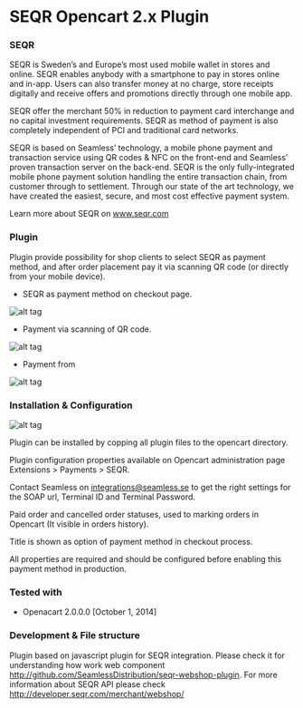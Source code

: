 SEQR Opencart 2.x Plugin
===================

### SEQR ###
SEQR is Sweden’s and Europe’s most used mobile wallet in stores and online. SEQR enables anybody with a smartphone to pay in stores online and in-app. Users can also transfer money at no charge, store receipts digitally and receive offers and promotions directly through one mobile app.

SEQR offer the merchant 50% in reduction to payment card interchange and no capital investment requirements. SEQR as method of payment is also completely independent of PCI and traditional card networks.

SEQR is based on Seamless’ technology, a mobile phone payment and transaction service using QR codes & NFC on the front-end and Seamless’ proven transaction server on the back-end. SEQR is the only fully-integrated mobile phone payment solution handling the entire transaction chain, from customer through to settlement. Through our state of the art technology, we have created the easiest, secure, and most cost effective payment system.

Learn more about SEQR on www.seqr.com

### Plugin ###
Plugin provide possibility for shop clients to select SEQR as payment method, and after order placement pay it via scanning QR code (or directly from your mobile device).  

* SEQR as payment method on checkout page. 
 
![alt tag](https://raw.githubusercontent.com/aiskov/seqr-opencart-plugin/master/doc/Opencart-SEQR-Select.png)

* Payment via scanning of QR code.

![alt tag](https://raw.githubusercontent.com/aiskov/seqr-opencart-plugin/master/doc/Opencart-SEQR-QR.png)

* Payment from 

![alt tag](https://raw.githubusercontent.com/aiskov/seqr-opencart-plugin/master/doc/Opencart-SEQR-Button.png)
 
### Installation & Configuration ###
![alt tag](https://raw.githubusercontent.com/aiskov/seqr-opencart-plugin/master/doc/Opencart-SEQR-Settings.png)

Plugin can be installed by copping all plugin files to the opencart directory.

Plugin configuration properties available on Opencart administration page Extensions > Payments > SEQR.

Contact Seamless on integrations@seamless.se to get the right settings for the SOAP url, Terminal ID and Terminal Password. 

Paid order and cancelled order statuses, used to marking orders in Opencart (It visible in orders history).

Title is shown as option of payment method in checkout process. 

All properties are required and should be configured before enabling this payment method in production.

### Tested with ###
* Openacart 2.0.0.0 [October 1, 2014]

### Development & File structure ###

Plugin based on javascript plugin for SEQR integration. Please check it for understanding how work web component http://github.com/SeamlessDistribution/seqr-webshop-plugin. For more information about SEQR API please check http://developer.seqr.com/merchant/webshop/
